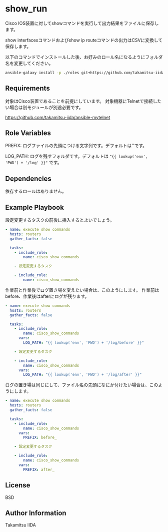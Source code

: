 show_run
=========

Cisco IOS装置に対してshowコマンドを実行して出力結果をファイルに保存します。

show interfacesコマンドおよびshow ip routeコマンドの出力はCSVに変換して保存します。

以下のコマンドでインストールした後、お好みのロール名になるようにフォルダ名を変更してください。

```bash
ansible-galaxy install -p ./roles git+https://github.com/takamitsu-iida/ansible-role-cisco_show_commands.git
```

Requirements
------------

対象はCisco装置であることを前提にしています。
対象機器にTelnetで接続したい場合は別モジュールが別途必要です。

<https://github.com/takamitsu-iida/ansible-mytelnet>

Role Variables
--------------

PREFIX: ログファイルの先頭につける文字列です。デフォルトは''です。

LOG_PATH: ログを残すフォルダです。デフォルトは `"{{ lookup('env', 'PWD') + '/log' }}"` です。

Dependencies
------------

依存するロールはありません。

Example Playbook
----------------

設定変更するタスクの前後に挿入するとよいでしょう。

```yml
- name: execute show commands
  hosts: routers
  gather_facts: false

  tasks:
    - include_role:
        name: cisco_show_commands

    - 設定変更するタスク

    - include_role:
        name: cisco_show_commands
```

作業前と作業後でログ置き場を変えたい場合は、このようにします。
作業前はbefore、作業後はafterにログが残ります。

```yml
- name: execute show commands
  hosts: routers
  gather_facts: false

  tasks:
    - include_role:
        name: cisco_show_commands
      vars:
        LOG_PATH: "{{ lookup('env', 'PWD') + '/log/before' }}"

    - 設定変更するタスク

    - include_role:
        name: cisco_show_commands
      vars:
        LOG_PATH: "{{ lookup('env', 'PWD') + '/log/after' }}"
```

ログの置き場は同じにして、ファイル名の先頭になにか付けたい場合は、このようにします。

```yml
- name: execute show commands
  hosts: routers
  gather_facts: false

  tasks:
    - include_role:
        name: cisco_show_commands
      vars:
        PREFIX: before_

    - 設定変更するタスク

    - include_role:
        name: cisco_show_commands
      vars:
        PREFIX: after_
```

License
-------

BSD

Author Information
------------------

Takamitsu IIDA
